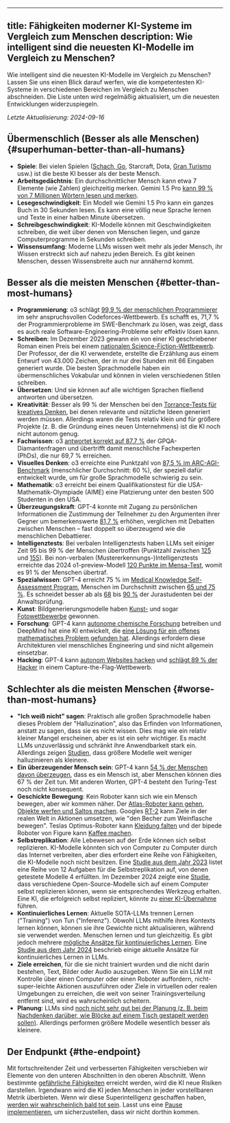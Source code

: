 

---
title: Fähigkeiten moderner KI-Systeme im Vergleich zum Menschen
description: Wie intelligent sind die neuesten KI-Modelle im Vergleich zu Menschen?
---
Wie intelligent sind die neuesten KI-Modelle im Vergleich zu Menschen?
Lassen Sie uns einen Blick darauf werfen, wie die kompetentesten KI-Systeme in verschiedenen Bereichen im Vergleich zu Menschen abschneiden.
Die Liste unten wird regelmäßig aktualisiert, um die neuesten Entwicklungen widerzuspiegeln.

_Letzte Aktualisierung: 2024-09-16_

## Übermenschlich (Besser als alle Menschen) {#superhuman-better-than-all-humans}

- **Spiele**: Bei vielen Spielen ([Schach, Go](https://en.wikipedia.org/wiki/AlphaGo_Zero), Starcraft, Dota, [Gran Turismo](https://www.technologyreview.com/2022/07/19/1056176/sonys-racing-ai-destroyed-its-human-competitors-by-being-nice-and-fast/) usw.) ist die beste KI besser als der beste Mensch.
- **Arbeitsgedächtnis**: Ein durchschnittlicher Mensch kann etwa 7 Elemente (wie Zahlen) gleichzeitig merken. Gemini 1.5 Pro [kann 99 % von 7 Millionen Wörtern lesen und merken](https://blog.google/technology/ai/google-gemini-next-generation-model-february-2024/#sundar-note).
- **Lesegeschwindigkeit**: Ein Modell wie Gemini 1.5 Pro kann ein ganzes Buch in 30 Sekunden lesen. Es kann eine völlig neue Sprache lernen und Texte in einer halben Minute übersetzen.
- **Schreibgeschwindigkeit**: KI-Modelle können mit Geschwindigkeiten schreiben, die weit über denen von Menschen liegen, und ganze Computerprogramme in Sekunden schreiben.
- **Wissensumfang**: Moderne LLMs wissen weit mehr als jeder Mensch, ihr Wissen erstreckt sich auf nahezu jeden Bereich. Es gibt keinen Menschen, dessen Wissensbreite auch nur annähernd kommt.

## Besser als die meisten Menschen {#better-than-most-humans}

- **Programmierung**: o3 schlägt [99,9 % der menschlichen Programmierer](https://codeforces.com/blog/entry/137532) im sehr anspruchsvollen Codeforces-Wettbewerb. Es schafft es, 71,7 % der Programmierprobleme im SWE-Benchmark zu lösen, was zeigt, dass es auch reale Software-Engineering-Probleme sehr effektiv lösen kann.
- **Schreiben**: Im Dezember 2023 gewann ein von einer KI geschriebener Roman einen Preis bei einem [nationalen Science-Fiction-Wettbewerb](https://www.scmp.com/news/china/science/article/3245725/chinese-professor-used-ai-write-science-fiction-novel-then-it-won-national-award?campaign=3245725&module=perpetual_scroll_0&pgtype=article). Der Professor, der die KI verwendete, erstellte die Erzählung aus einem Entwurf von 43.000 Zeichen, der in nur drei Stunden mit 66 Eingaben generiert wurde. Die besten Sprachmodelle haben ein übermenschliches Vokabular und können in vielen verschiedenen Stilen schreiben.
- **Übersetzen**: Und sie können auf alle wichtigen Sprachen fließend antworten und übersetzen.
- **Kreativität**: Besser als 99 % der Menschen bei den [Torrance-Tests für kreatives Denken](https://neurosciencenews.com/ai-creativity-23585/), bei denen relevante und nützliche Ideen generiert werden müssen. Allerdings waren die Tests relativ klein und für größere Projekte (z. B. die Gründung eines neuen Unternehmens) ist die KI noch nicht autonom genug.
- **Fachwissen**: o3 [antwortet korrekt auf 87,7 %](https://openai.com/index/learning-to-reason-with-llms/) der GPQA-Diamantenfragen und übertrifft damit menschliche Fachexperten (PhDs), die nur 69,7 % erreichen.
- **Visuelles Denken**: o3 erreichte eine Punktzahl von [87,5 % im ARC-AGI-Benchmark](https://arcprize.org/blog/oai-o3-pub-breakthrough) (menschlicher Durchschnitt: 60 %), der speziell dafür entwickelt wurde, um für große Sprachmodelle schwierig zu sein.
- **Mathematik**: o3 erreicht bei einem Qualifikationstest für die USA-Mathematik-Olympiade (AIME) eine Platzierung unter den besten 500 Studenten in den USA.
- **Überzeugungskraft**: GPT-4 konnte mit Zugang zu persönlichen Informationen die Zustimmung der Teilnehmer zu den Argumenten ihrer Gegner um bemerkenswerte [81,7 %](https://arxiv.org/abs/2403.14380) erhöhen, verglichen mit Debatten zwischen Menschen – fast doppelt so überzeugend wie die menschlichen Debattierer.
- **Intelligenztests**: Bei verbalen Intelligenztests haben LLMs seit einiger Zeit 95 bis 99 % der Menschen übertroffen (Punktzahl zwischen [125](https://medium.com/@soltrinox/the-i-q-of-gpt4-is-124-approx-2a29b7e5821e) und [155](https://www.scientificamerican.com/article/i-gave-chatgpt-an-iq-test-heres-what-i-discovered/)). Bei non-verbalen (Mustererkennungs-)Intelligenztests erreichte das 2024 o1-preview-Modell [120 Punkte im Mensa-Test](https://www.maximumtruth.org/p/massive-breakthrough-in-ai-intelligence), womit es 91 % der Menschen übertraf.
- **Spezialwissen**: GPT-4 erreicht 75 % im [Medical Knowledge Self-Assessment Program](https://openai.com/research/gpt-4), Menschen im Durchschnitt zwischen [65 und 75 %](https://pubmed.ncbi.nlm.nih.gov/420438/). Es schneidet besser ab als [68](https://papers.ssrn.com/sol3/papers.cfm?abstract_id=4441311) bis [90 %](https://law.stanford.edu/2023/04/19/gpt-4-passes-the-bar-exam-what-that-means-for-artificial-intelligence-tools-in-the-legal-industry/) der Jurastudenten bei der Anwaltsprüfung.
- **Kunst**: Bildgenerierungsmodelle haben [Kunst-](https://dataconomy.com/2022/09/26/ai-artwork-wins-art-competition) und sogar [Fotowettbewerbe](https://www.artnews.com/art-news/news/ai-generated-image-world-photography-organization-contest-artist-declines-award-1234664549) gewonnen.
- **Forschung**: GPT-4 kann [autonome chemische Forschung](https://www.nature.com/articles/s41586-023-06792-0) betreiben und DeepMind hat eine KI entwickelt, die [eine Lösung für ein offenes mathematisches Problem gefunden hat](https://www.nature.com/articles/s41586-023-06924-6). Allerdings erfordern diese Architekturen viel menschliches Engineering und sind nicht allgemein einsetzbar.
- **Hacking**: GPT-4 kann [autonom Websites hacken](https://arxiv.org/html/2402.06664v1) und [schlägt 89 % der Hacker](https://arxiv.org/pdf/2402.11814.pdf) in einem Capture-the-Flag-Wettbewerb.

## Schlechter als die meisten Menschen {#worse-than-most-humans}

- **"Ich weiß nicht" sagen**: Praktisch alle großen Sprachmodelle haben dieses Problem der "Halluzination", also das Erfinden von Informationen, anstatt zu sagen, dass sie es nicht wissen. Dies mag wie ein relativ kleiner Mangel erscheinen, aber es ist ein sehr wichtiger. Es macht LLMs unzuverlässig und schränkt ihre Anwendbarkeit stark ein. Allerdings zeigen [Studien](https://arxiv.org/html/2403.04307v1), dass größere Modelle weit weniger halluzinieren als kleinere.
- **Ein überzeugender Mensch sein**: GPT-4 kann [54 % der Menschen davon überzeugen](https://arxiv.org/abs/2405.08007), dass es ein Mensch ist, aber Menschen können dies 67 % der Zeit tun. Mit anderen Worten, GPT-4 besteht den Turing-Test noch nicht konsequent.
- **Geschickte Bewegung**: Kein Roboter kann sich wie ein Mensch bewegen, aber wir kommen näher. Der [Atlas-Roboter kann gehen, Objekte werfen und Saltos machen](https://www.youtube.com/watch?v=-e1_QhJ1EhQ). Googles [RT-2](https://www.deepmind.com/blog/rt-2-new-model-translates-vision-and-language-into-action) kann Ziele in der realen Welt in Aktionen umsetzen, wie "den Becher zum Weinflasche bewegen". Teslas Optimus-Roboter kann [Kleidung falten](https://electrek.co/2024/01/15/tesla-optimus-robot-cant-build-cars-folding-clothes/) und der bipede Roboter von Figure kann [Kaffee machen](https://www.youtube.com/watch?v=Q5MKo7Idsok).
- **Selbstreplikation**: Alle Lebewesen auf der Erde können sich selbst replizieren. KI-Modelle könnten sich von Computer zu Computer durch das Internet verbreiten, aber dies erfordert eine Reihe von Fähigkeiten, die KI-Modelle noch nicht besitzen. Eine [Studie aus dem Jahr 2023](https://arxiv.org/abs/2312.11671) listet eine Reihe von 12 Aufgaben für die Selbstreplikation auf, von denen getestete Modelle 4 erfüllten. Im Dezember 2024 zeigte eine [Studie](https://github.com/WhitzardIndex/self-replication-research/blob/main/AI-self-replication-fudan.pdf), dass verschiedene Open-Source-Modelle sich auf einem Computer selbst replizieren können, wenn sie entsprechendes Werkzeug erhalten. Eine KI, die erfolgreich selbst repliziert, könnte zu [einer KI-Übernahme](/ai-takeover) führen.
- **Kontinuierliches Lernen**: Aktuelle SOTA-LLMs trennen Lernen ("Training") von Tun ("Inferenz"). Obwohl LLMs mithilfe ihres Kontexts lernen können, können sie ihre Gewichte nicht aktualisieren, während sie verwendet werden. Menschen lernen und tun gleichzeitig. Es gibt jedoch mehrere [mögliche Ansätze für kontinuierliches Lernen](https://arxiv.org/abs/2302.00487). Eine [Studie aus dem Jahr 2024](https://arxiv.org/html/2402.01364v2) beschrieb einige aktuelle Ansätze für kontinuierliches Lernen in LLMs.
- **Ziele erreichen**, für die sie nicht trainiert wurden und die nicht darin bestehen, Text, Bilder oder Audio auszugeben. Wenn Sie ein LLM mit Kontrolle über einen Computer oder einen Roboter auffordern, nicht-super-leichte Aktionen auszuführen oder Ziele in virtuellen oder realen Umgebungen zu erreichen, die weit von seiner Trainingsverteilung entfernt sind, wird es wahrscheinlich scheitern.
- **Planung**: LLMs sind [noch nicht sehr gut bei der Planung (z. B. beim Nachdenken darüber, wie Blöcke auf einem Tisch gestapelt werden sollen)](https://openreview.net/pdf?id=YXogl4uQUO). Allerdings performen größere Modelle wesentlich besser als kleinere.

## Der Endpunkt {#the-endpoint}

Mit fortschreitender Zeit und verbesserten Fähigkeiten verschieben wir Elemente von den unteren Abschnitten in den oberen Abschnitt.
Wenn bestimmte [gefährliche Fähigkeiten](/dangerous-capabilities) erreicht werden, wird die KI neue Risiken darstellen.
Irgendwann wird die KI jeden Menschen in jeder vorstellbaren Metrik überbieten.
Wenn wir diese Superintelligenz geschaffen haben, [werden wir wahrscheinlich bald tot sein](/ai-takeover).
Lasst uns eine [Pause implementieren](/proposal), um sicherzustellen, dass wir nicht dorthin kommen.